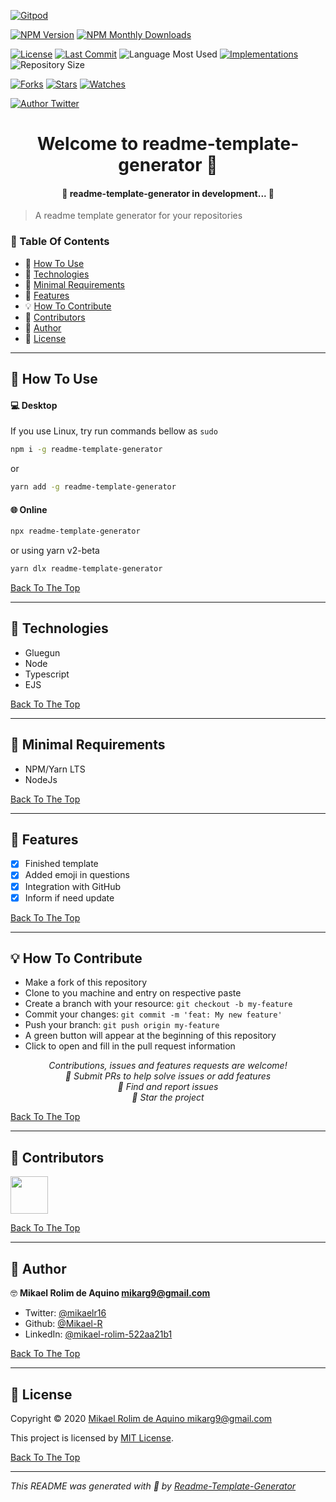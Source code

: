 [![Gitpod](https://gitpod.io/button/open-in-gitpod.svg)](https://gitpod.io/#https://github.com/Mikael-R/readme-template-generator)

[![NPM Version](https://img.shields.io/npm/v/readme-template-generator.svg?style=flat-square)](https://www.npmjs.com/package/readme-template-generator) [![NPM Monthly Downloads](https://img.shields.io/npm/dm/readme-template-generator.svg?style=flat-square)](https://npmjs.org/package/readme-template-generator)

[![License](https://img.shields.io/github/license/Mikael-R/readme-template-generator?style=flat-square)](LICENSE.md) [![Last Commit](https://img.shields.io/github/last-commit/Mikael-R/readme-template-generator?style=flat-square)](https://github.com/Mikael-R/readme-template-generator/commits/) ![Language Most Used](https://img.shields.io/github/languages/top/Mikael-R/readme-template-generator?style=flat-square) [![Implementations](https://img.shields.io/badge/%F0%9F%92%A1-implementations-8C8E93.svg?style=flat-square)](https://github.com/Mikael-R/readme-template-generator/issues) ![Repository Size](https://img.shields.io/github/repo-size/Mikael-R/readme-template-generator?style=flat-square)

[![Forks](https://img.shields.io/github/forks/Mikael-R/readme-template-generator?style=social)](https://github.com/Mikael-R/readme-template-generator/network/members) [![Stars](https://img.shields.io/github/stars/Mikael-R/readme-template-generator?style=social)](https://github.com/Mikael-R/readme-template-generator/stargazers) [![Watches](https://img.shields.io/github/watchers/Mikael-R/readme-template-generator?style=social)](https://github.com/Mikael-R/readme-template-generator/watchers)

[![Author Twitter](https://img.shields.io/twitter/follow/mikaelr16.svg?style=social)](https://twitter.com/mikaelr16)

<h1 id="title" align="center">Welcome to readme-template-generator 👋</h1>

<h4 align="center"> 🚧 readme-template-generator in development... 🚧</h4>

> A readme template generator for your repositories

### 🔖 Table Of Contents

- 🤔 [How To Use](#how-to-use)
- 🚀 [Technologies](#technologies)
- 🌱 [Minimal Requirements](#minimal-requirements)
- 🎇 [Features](#features)
- 💡 [How To Contribute](#how-to-contribute)
- 🤗 [Contributors](#contributors)
- 👤 [Author](#author)
- 🔏 [License](#license)

---

<h2 id="how-to-use">🤔 How To Use</h2>

#### 💻 Desktop

If you use Linux, try run commands bellow as `sudo`

```sh
npm i -g readme-template-generator
```
or
```sh
yarn add -g readme-template-generator
```

#### 🌐 Online

```sh
npx readme-template-generator
```
or using yarn v2-beta
```sh
yarn dlx readme-template-generator
```

[Back To The Top](#title)

---

<h2 id="technologies">🚀 Technologies</h2>

- Gluegun
- Node
- Typescript
- EJS

[Back To The Top](#title)

---

<h2 id="minimal-requirements">🌱 Minimal Requirements</h2>

- NPM/Yarn LTS
- NodeJs

[Back To The Top](#title)

---

<h2 id="features">🎇 Features</h2>

- [x] Finished template
- [x] Added emoji in questions
- [x] Integration with GitHub
- [x] Inform if need update

[Back To The Top](#title)

---

<h2 id="how-to-contribute">💡 How To Contribute</h2>

- Make a fork of this repository
- Clone to you machine and entry on respective paste
- Create a branch with your resource: `git checkout -b my-feature`
- Commit your changes: `git commit -m 'feat: My new feature'`
- Push your branch: `git push origin my-feature`
- A green button will appear at the beginning of this repository
- Click to open and fill in the pull request information

<p align="center">
<i>Contributions, issues and features requests are welcome!</i><br />
<i>📮 Submit PRs to help solve issues or add features</i><br />
<i>🐛 Find and report issues</i><br />
<i>🌟 Star the project</i><br />
</p>

[Back To The Top](#title)

---

<h2 id="contributors">🤗 Contributors</h2>

<p>

<a href="https://github.com/Mikael-R"><img width="60" src="https://avatars1.githubusercontent.com/u/60241602?v=4"/>

</p>

[Back To The Top](#title)

---

<h2 id="author">👤 Author</h2>

🤓 **Mikael Rolim de Aquino <mikarg9@gmail.com>**

- Twitter: [@mikaelr16](https://twitter.com/mikaelr16)
- Github: [@Mikael-R](https://github.com/Mikael-R)
- LinkedIn: [@mikael-rolim-522aa21b1](https://linkedin.com/in/mikael-rolim-522aa21b1)

[Back To The Top](#title)

---

<h2 id="license">🔏 License</h2>

Copyright © 2020 [Mikael Rolim de Aquino <mikarg9@gmail.com>](https://github.com/Mikael-R)

This project is licensed by [MIT License](https://api.github.com/licenses/mit).

[Back To The Top](#title)

---

_This README was generated with 💟 by [Readme-Template-Generator](https://github.com/Mikael-R/Readme-Template-Generator)_
